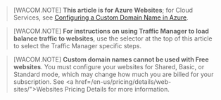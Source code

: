 > [WACOM.NOTE] **This article is for Azure Websites**; for Cloud Services, see <a href="/en-us/develop/net/common-tasks/custom-dns/">Configuring a Custom Domain Name in Azure</a>.


> [WACOM.NOTE] **For instructions on using Traffic Manager to load balance traffic to websites**, use the selector at the top of this article to select the Traffic Manager specific steps.


> [WACOM.NOTE] **Custom domain names cannot be used with Free websites**. You must configure your websites for Shared, Basic, or Standard mode, which may change how much you are billed for your subscription. See <a href=/en-us/pricing/details/web-sites/">Websites Pricing Details</a> for more information.